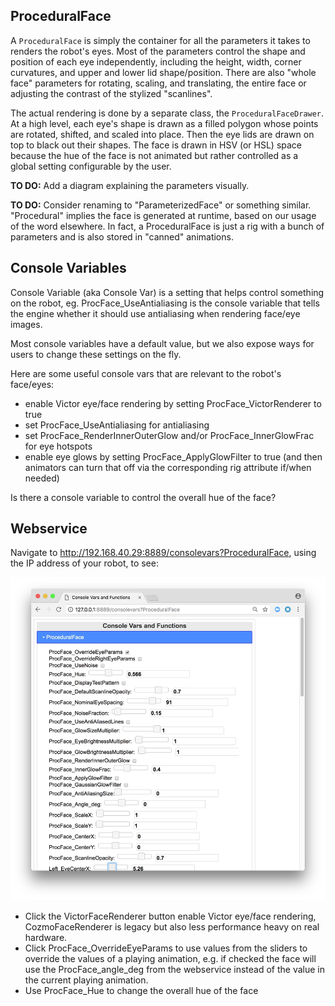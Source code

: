 ## ProceduralFace

A `ProceduralFace` is simply the container for all the parameters it takes to renders the robot's eyes.   Most of the parameters control the shape and position of each eye independently, including the height, width, corner curvatures, and upper and lower lid shape/position. There are also "whole face" parameters for rotating, scaling, and translating, the entire face or adjusting the contrast of the stylized "scanlines". 

The actual rendering is done by a separate class, the `ProceduralFaceDrawer`. At a high level, each eye's shape is drawn as a filled polygon whose points are rotated, shifted, and scaled into place. Then the eye lids are drawn on top to black out their shapes. The face is drawn in HSV (or HSL) space because the hue of the face is not animated but rather controlled as a global setting configurable by the user.

**TO DO:** Add a diagram explaining the parameters visually.

**TO DO:** Consider renaming to "ParameterizedFace" or something similar. "Procedural" implies the face is generated at runtime, based on our usage of the word elsewhere. In fact, a ProceduralFace is just a rig with a bunch of parameters and is also stored in "canned" animations.


## Console Variables

Console Variable (aka Console Var) is a setting that helps control something on the robot, eg. ProcFace_UseAntialiasing is the console variable that tells the engine whether it should use antialiasing when rendering face/eye images.

Most console variables have a default value, but we also expose ways for users to change these settings on the fly.

Here are some useful console vars that are relevant to the robot's face/eyes:

* enable Victor eye/face rendering by setting ProcFace_VictorRenderer to true
* set ProcFace_UseAntialiasing for antialiasing
* set ProcFace_RenderInnerOuterGlow and/or ProcFace_InnerGlowFrac for eye hotspots
* enable eye glows by setting ProcFace_ApplyGlowFilter to true (and then animators can turn that off via the corresponding rig attribute if/when needed)

Is there a console variable to control the overall hue of the face?

## Webservice

Navigate to http://192.168.40.29:8889/consolevars?ProceduralFace, using the IP address of your robot, to see:

![](images/procFact_vars.png)

* Click the VictorFaceRenderer button enable Victor eye/face rendering, CozmoFaceRenderer is legacy but also less performance heavy on real hardware.
* Click ProcFace_OverrideEyeParams to use values from the sliders to override the values of a playing animation, e.g. if checked the face will use the ProcFace_angle_deg from the webservice instead of the value in the current playing animation.
* Use ProcFace_Hue to change the overall hue of the face

